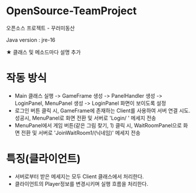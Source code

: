 # OpenSource-TeamProject
오픈소스 프로젝트 - 꾸러미동산

Java version : jre-16

★ 클래스 및 메소드마다 설명 추가

# 작동 방식
- Main 클래스 실행 -> GameFrame 생성 -> PanelHandler 생성 -> LoginPanel, MenuPanel 생성 -> LoginPanel 화면이 보이도록 설정
- 로그인 버튼 클릭 시, GameFrame에 존재하는 Client를 사용하여 서버 연결 시도. 성공시, MenuPanel로 화면 전환 및 서버로 'Login/ ' 메세지 전송
- MenuPanel에서 게임 버튼(같은 그림 찾기, 1) 클릭 시, WaitRoomPanel으로 화면 전환 및 서버로 'JoinWaitRoom1/(닉네임)' 메세지 전송

# 특징(클라이언트)
- 서버로부터 받은 메세지는 모두 Client 클래스에서 처리한다.
- 클라이언트의 Player정보를 변경시키며 실행 흐름을 처리한다.
